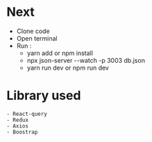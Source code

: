 # Next 

- Clone code 
- Open  terminal
- Run : 
    - yarn add or npm install
    - npx json-server --watch -p 3003 db.json
    - yarn run dev or npm run dev 


# Library used
    - React-query
    - Redux
    - Axios
    - Boostrap
    